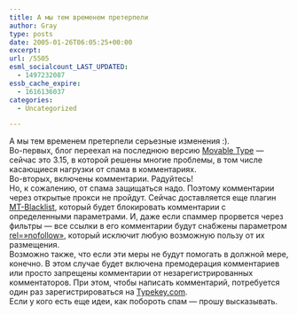 ```yaml
---
title: А мы тем временем претерпели
author: Gray
type: posts
date: 2005-01-26T06:05:25+00:00
excerpt:
url: /5505
esml_socialcount_LAST_UPDATED:
  - 1497232087
essb_cache_expire:
  - 1616136037
categories:
  - Uncategorized

---
```








А мы тем временем претерпели серьезные изменения :).  
Во-первых, блог переехал на последнюю версию <a href="http://www.movabletype.org/" target="_blank">Movable Type</a> &#8212; сейчас это 3.15, в которой решены многие проблемы, в том числе касающиеся нагрузки от спама в комментариях.  
Во-вторых, включены комментарии. Радуйтесь!  
Но, к сожалению, от спама защищаться надо. Поэтому комментарии через открытые прокси не пройдут. Сейчас доставляется еще плагин <a href="http://www.jayallen.org/projects/mt-blacklist/" target="_blank">MT-Blacklist</a>, который будет блокировать комментарии с определенными параметрами. И, даже если спаммер прорвется через фильтры &#8212; все ссылки в его комментарии будут снабжены параметром <a href="http://www.google.com/googleblog/2005/01/preventing-comment-spam.html" target="_blank">rel=&#187;nofollow&#187;</a>, который исключит любую возможную пользу от их размещения.  
Возможно также, что если эти меры не будут помогать в должной мере, конечно. В этом случае будет включена премодерация комментариев или просто запрещены комментарии от незарегистрированных комментаторов. При этом, чтобы написать комментарий, потребуется один раз зарегистрироваться на <a href="http://www.typekey.com/" target="_blank">Typekey.com</a>.  
Если у кого есть еще идеи, как побороть спам &#8212; прошу высказывать.